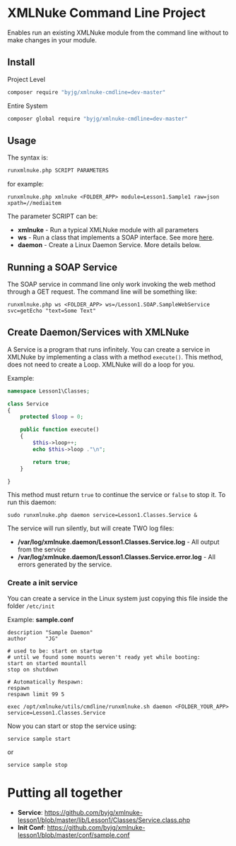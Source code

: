 # XMLNuke Command Line Project

Enables run an existing XMLNuke module from the command line without
to make changes in your module.

## Install

Project Level

```bash
composer require "byjg/xmlnuke-cmdline=dev-master"
```

Entire System

```bash
composer global require "byjg/xmlnuke-cmdline=dev-master"
```


## Usage

The syntax is:

```bash
runxmlnuke.php SCRIPT PARAMETERS
```

for example:

```
runxmlnuke.php xmlnuke <FOLDER_APP> module=Lesson1.Sample1 raw=json xpath=//mediaitem
```

The parameter SCRIPT can be:

* **xmlnuke** - Run a typical XMLNuke module with all parameters
* **ws** - Run a class that implements a SOAP interface. See more [here](/byjg/xmlnuke/wiki/Create-a-SOAP-Service).
* **daemon** - Create a Linux Daemon Service. More details below. 


## Running a SOAP Service

The SOAP service in command line only work invoking the web method through a GET request. The command line will be something like:

```
runxmlnuke.php ws <FOLDER_APP> ws=/Lesson1.SOAP.SampleWebService svc=getEcho "text=Some Text"
```

## Create Daemon/Services with XMLNuke

A Service is a program that runs infinitely.
You can create a service in XMLNuke by implementing a class with a method `execute()`.
This method, does not need to create a Loop. XMLNuke will do a loop for you.

Example:

```php
namespace Lesson1\Classes;

class Service
{
	protected $loop = 0;

	public function execute()
	{
		$this->loop++;
		echo $this->loop ."\n";

		return true;
	}

}
```

This method must return `true` to continue the service or `false` to stop it. To run this daemon:

```
sudo runxmlnuke.php daemon service=Lesson1.Classes.Service &
```

The service will run silently, but will create TWO log files:
* **/var/log/xmlnuke.daemon/Lesson1.Classes.Service.log** - All output from the service
* **/var/log/xmlnuke.daemon/Lesson1.Classes.Service.error.log** - All errors generated by the service.

### Create a init service

You can create a service in the Linux system just copying this file inside the folder `/etc/init`


Example: **sample.conf**

```
description "Sample Daemon"
author      "JG"

# used to be: start on startup
# until we found some mounts weren't ready yet while booting:
start on started mountall
stop on shutdown

# Automatically Respawn:
respawn
respawn limit 99 5

exec /opt/xmlnuke/utils/cmdline/runxmlnuke.sh daemon <FOLDER_YOUR_APP> service=Lesson1.Classes.Service
```

Now you can start or stop the service using:

```
service sample start
```

or

```
service sample stop
```

# Putting all together

* **Service**: https://github.com/byjg/xmlnuke-lesson1/blob/master/lib/Lesson1/Classes/Service.class.php
* **Init Conf**: https://github.com/byjg/xmlnuke-lesson1/blob/master/conf/sample.conf
